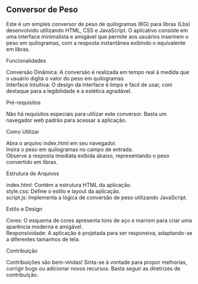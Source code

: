 ## Conversor de Peso


Este é um simples conversor de peso de quilogramas (KG) para libras (Lbs) desenvolvido utilizando HTML, CSS e JavaScript. O aplicativo consiste em uma interface minimalista e amigável que permite aos usuários inserirem o peso em quilogramas, com a resposta instantânea exibindo o equivalente em libras.



Funcionalidades


Conversão Dinâmica: A conversão é realizada em tempo real à medida que o usuário digita o valor do peso em quilogramas.<br>
Interface Intuitiva: O design da interface é limpo e fácil de usar, com destaque para a legibilidade e a estética agradável.


Pré-requisitos

Não há requisitos especiais para utilizar este conversor. Basta um navegador web padrão para acessar a aplicação.


Como Utilizar


Abra o arquivo index.html em seu navegador.<br>
Insira o peso em quilogramas no campo de entrada.<br>
Observe a resposta imediata exibida abaixo, representando o peso convertido em libras.


Estrutura de Arquivos


index.html: Contém a estrutura HTML da aplicação.<br>
style.css: Define o estilo e layout da aplicação.<br>
script.js: Implementa a lógica de conversão de peso utilizando JavaScript.


Estilo e Design


Cores: O esquema de cores apresenta tons de aço e marrom para criar uma aparência moderna e amigável.<br>
Responsividade: A aplicação é projetada para ser responsiva, adaptando-se a diferentes tamanhos de tela.


Contribuição


Contribuições são bem-vindas! Sinta-se à vontade para propor melhorias, corrigir bugs ou adicionar novos recursos. Basta seguir as diretrizes de contribuição.
